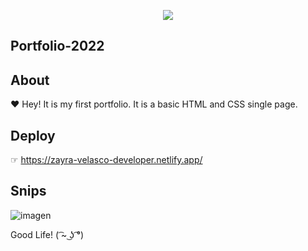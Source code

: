 <p align='center'>
<img src="https://readme-typing-svg.herokuapp.com?color=CAC8F8&background=1C1C1D&size=25&center=true&vCenter=true&width=433&height=75&lines=Hi!+I+am+Zayra+Velasco;Soft+dev+and+Admin+manager;it+is+my+first;developer+portfolio;enjoy+it+!">
</p>

## Portfolio-2022

## About
❤ Hey! It is my first portfolio. It is a basic HTML and CSS single page.

## Deploy
☞ <a href="https://zayra-velasco-developer.netlify.app/">https://zayra-velasco-developer.netlify.app/</a>

## Snips

![imagen](https://user-images.githubusercontent.com/95602965/198431408-a95e06c5-0b7c-4dc0-9ffc-48cfa2b8c15c.png)

Good Life! ( ͡~ ͜ʖ ͡°)
